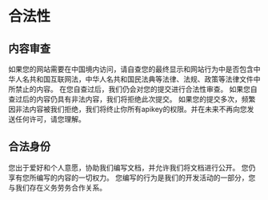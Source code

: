 # 合法性
## 内容审查
如果您的网站需要在中国境内访问，请自查您的最终显示和网站行为中是否包含中华人名共和国互联网法，中华人名共和国民法典等法律、法规、政策等法律文件中所禁止的内容。
在您自查过后，我们仍会对您的提交进行合法性审查。
如果您自查过后的内容仍具有非法内容，我们将拒绝此次提交。
如果您的提交多次，频繁因非法内容被我们拒绝，我们将终止你所有apikey的权限。并在未来不再向您发送任何许可，请您理解。

## 合法身份
您出于爱好和个人意愿，协助我们编写文档，并允许我们将文档进行公开。
您仍享有您所编写的内容的一切权力。
您编写的行为是我们的开发活动的一部分，您与我们存在义务劳务合作关系。